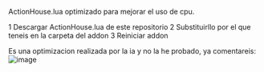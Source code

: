 ActionHouse.lua optimizado para mejorar el uso de cpu.

1 Descargar ActionHouse.lua de este repositorio
2 Substituirllo por el que teneis en la carpeta del addon
3 Reiniciar addon

Es una optimizacion realizada por la ia y no la he probado, ya comentareis: <br>
![image](https://github.com/user-attachments/assets/c977b5ca-71ea-467a-b0f6-e40e26966798)

